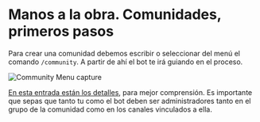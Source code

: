 # Manos a la obra. Comunidades, primeros pasos

Para crear una comunidad debemos escribir o seleccionar del menú el comando `/community`. A partir de ahí el bot te irá guiando en el proceso.

<image src="/assets/images/community-menu.jpg" alt="Community Menu capture">

[En esta entrada están los detalles](how-do-I-create-a-community.md), para mejor comprensión. Es importante que sepas que tanto tu como el bot deben ser administradores tanto en el grupo de la comunidad como en los canales vinculados a ella.
